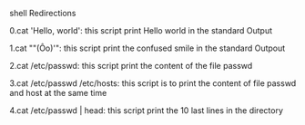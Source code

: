 shell Redirections

0.cat 'Hello, world': this script print Hello world in the standard Output

1.cat "\"(Ôo)'": this script print the confused smile in the standard Outpout

2.cat /etc/passwd: this script print the content of the file passwd

3.cat /etc/passwd /etc/hosts: this script is to print the content of file passwd and host at the same time

4.cat /etc/passwd | head: this script print the 10 last lines in the directory
